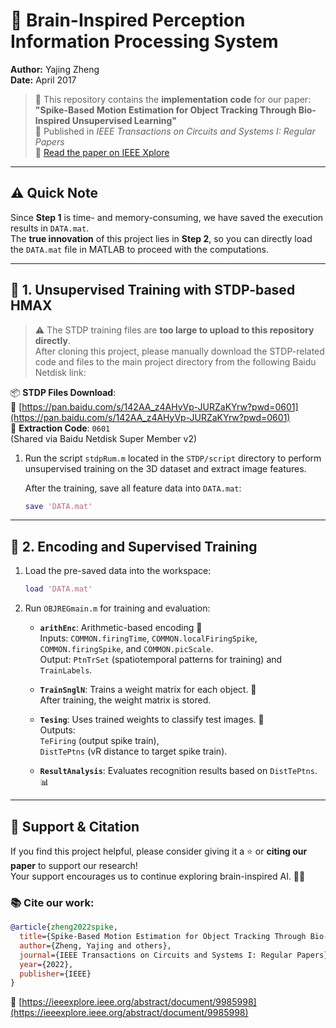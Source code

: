 # 🧠 Brain-Inspired Perception Information Processing System

**Author:** Yajing Zheng  
**Date:** April 2017  

> 📄 This repository contains the **implementation code** for our paper:  
> **"Spike-Based Motion Estimation for Object Tracking Through Bio-Inspired Unsupervised Learning"**  
> 📰 Published in *IEEE Transactions on Circuits and Systems I: Regular Papers*  
> 🔗 [Read the paper on IEEE Xplore](https://ieeexplore.ieee.org/abstract/document/9985998)

---

## ⚠️ Quick Note

Since **Step 1** is time- and memory-consuming, we have saved the execution results in `DATA.mat`.  
The **true innovation** of this project lies in **Step 2**, so you can directly load the `DATA.mat` file in MATLAB to proceed with the computations.

---

## 🔬 1. Unsupervised Training with STDP-based HMAX

> ⚠️ The STDP training files are **too large to upload to this repository directly**.  
> After cloning this project, please manually download the STDP-related code and files to the main project directory from the following Baidu Netdisk link:

📦 **STDP Files Download**:  
🔗 [https://pan.baidu.com/s/142AA_z4AHyVp-JURZaKYrw?pwd=0601](https://pan.baidu.com/s/142AA_z4AHyVp-JURZaKYrw?pwd=0601)  
🔑 **Extraction Code**: `0601`  
(Shared via Baidu Netdisk Super Member v2)

1. Run the script `stdpRum.m` located in the `STDP/script` directory to perform unsupervised training on the 3D dataset and extract image features.

   After the training, save all feature data into `DATA.mat`:

   ```matlab
   save 'DATA.mat'
   ```

---

## 🧠 2. Encoding and Supervised Training

1. Load the pre-saved data into the workspace:

   ```matlab
   load 'DATA.mat'
   ```

2. Run `OBJREGmain.m` for training and evaluation:

   - **`arithEnc`**: Arithmetic-based encoding 🧮  
     Inputs: `COMMON.firingTime`, `COMMON.localFiringSpike`, `COMMON.firingSpike`, and `COMMON.picScale`.  
     Output: `PtnTrSet` (spatiotemporal patterns for training) and `TrainLabels`.

   - **`TrainSnglN`**: Trains a weight matrix for each object. 💪  
     After training, the weight matrix is stored.

   - **`Tesing`**: Uses trained weights to classify test images. 🧪  
     Outputs:  
     `TeFiring` (output spike train),  
     `DistTePtns` (vR distance to target spike train).

   - **`ResultAnalysis`**: Evaluates recognition results based on `DistTePtns`. 📊

---

## 🙌 Support & Citation

If you find this project helpful, please consider giving it a ⭐️ or **citing our paper** to support our research!  
Your support encourages us to continue exploring brain-inspired AI. 🌟🧠

### 📚 Cite our work:

```bibtex
@article{zheng2022spike,
  title={Spike-Based Motion Estimation for Object Tracking Through Bio-Inspired Unsupervised Learning},
  author={Zheng, Yajing and others},
  journal={IEEE Transactions on Circuits and Systems I: Regular Papers},
  year={2022},
  publisher={IEEE}
}
```

🔗 [https://ieeexplore.ieee.org/abstract/document/9985998](https://ieeexplore.ieee.org/abstract/document/9985998)
